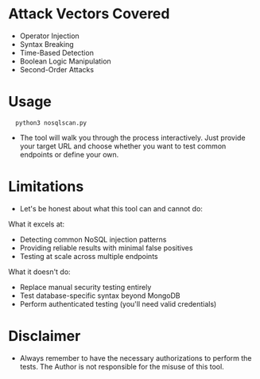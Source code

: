 # Attack Vectors Covered
- Operator Injection
- Syntax Breaking
- Time-Based Detection
- Boolean Logic Manipulation
- Second-Order Attacks

# Usage

      python3 nosqlscan.py

- The tool will walk you through the process interactively. Just provide your target URL and choose whether you want to test common endpoints or define your own.

# Limitations 

- Let's be honest about what this tool can and cannot do:

What it excels at:

- Detecting common NoSQL injection patterns
- Providing reliable results with minimal false positives
- Testing at scale across multiple endpoints

What it doesn't do:

- Replace manual security testing entirely
- Test database-specific syntax beyond MongoDB
- Perform authenticated testing (you'll need valid credentials)

# Disclaimer

- Always remember to have the necessary authorizations to perform the tests. The Author is not responsible for the misuse of this tool.
